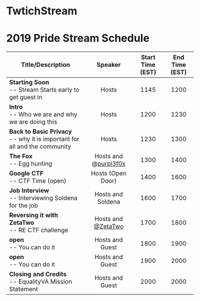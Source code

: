# TwtichStream

# 2019 Pride Stream Schedule

| Title/Description | Speaker | Start Time (EST) | End Time (EST) |
|--------------------------------------------------------------------|:-------------------:|:----------:|:--------:|
| **Starting Soon** <br> -- Stream Starts early to get guest in | Hosts | 1145 | 1200 |
| **Intro** <br> -- Who we are and why we are doing this | Hosts | 1200 | 1230 |
| **Back to Basic Privacy** <br> -- why it is important for all and the community  | Hosts | 1230 | 1300 |
| **The Fox** <br> -- Egg hunting | Hosts and [@purpl3f0x](https://twitter.com/purpl3_f0x) | 1300 | 1400 |
| **Google CTF** <br> -- CTF Time (open)  | Hosts (Open Door)   | 1400 | 1600 |
| **Job Interview** <br> -- Interviewing Soldena for the job | Hosts and Soldena | 1600 | 1700 |
| **Reversing it with ZetaTwo** <br> -- RE CTF challenge | Hosts and [@ZetaTwo](https://twitter.com/ZetaTwo) | 1700 | 1800 |
| **open** <br> -- You can do it | Hosts and Guest | 1800 | 1900 |
| **open** <br> -- You can do it | Hosts and Guest | 1900 | 2000 |
| **Closing and Credits** <br> -- EqualityVA Mission Statement | Hosts and Guest | 2000 | 2000 |


